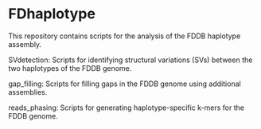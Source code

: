# FDhaplotype
This repository contains scripts for the analysis of the FDDB haplotype assembly.

SVdetection: Scripts for identifying structural variations (SVs) between the two haplotypes of the FDDB genome.

gap_filling: Scripts for filling gaps in the FDDB genome using additional assemblies.

reads_phasing: Scripts for generating haplotype-specific k-mers for the FDDB genome.

